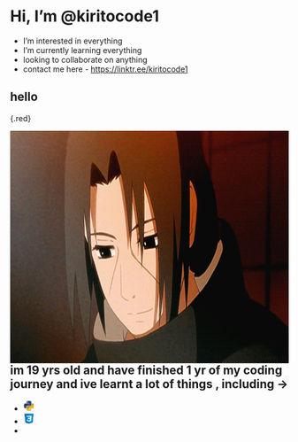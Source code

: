 #  Hi, I’m @kiritocode1
-  I’m interested in everything
-  I’m currently learning everything
-  looking to collaborate on anything
- contact me here - https://linktr.ee/kiritocode1

<style>
.red {color: red}
</style>

<h2>hello</h2>{.red}


<p><img src="https://github.com/kiritocode1/kiritocode1/blob/main/github_smile.gif"  align="left" alt="smile" width="100%" height="420"/>
</p>



---





## im 19 yrs old and have finished 1 yr of my coding journey and ive learnt a lot of things , including -> 
<!-- [![portfolio](https://img.shields.io/badge/my_portfolio-000?style=for-the-badge&logo=ko-fi&logoColor=white)](https://katherinempeterson.com/) -->
<ul>
  <li><a href="https://www.python.org/"><img src="https://github.com/kiritocode1/kiritocode1/blob/main/readme.jpg" width="20px" height="20px" /></a></li>
  <li><a><img src="https://github.com/kiritocode1/kiritocode1/blob/main/css-logo.png"  width="20px" height="20px" /></a></li>
<li></li>
</ul>









<!---
kiritocode1/kiritocode1 is a ✨ special ✨ repository because its `README.md` (this file) appears on your GitHub profile.
You can click the Preview link to take a look at your changes.
--->
